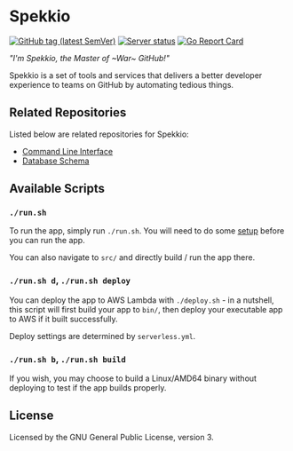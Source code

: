 # Spekkio
[![GitHub tag (latest SemVer)](https://img.shields.io/github/v/tag/spekkio-bot/spekkio?label=latest)](https://github.com/spekkio-bot/spekkio/tags)
[![Server status](https://img.shields.io/website?down_color=red&down_message=offline&label=server&up_message=online&url=https%3A%2F%2Fjunha.netlify.com)](https://5ila6fw37k.execute-api.us-west-1.amazonaws.com/api)
[![Go Report Card](https://goreportcard.com/badge/github.com/spekkio-bot/spekkio)](https://goreportcard.com/report/github.com/spekkio-bot/spekkio)

*"I'm Spekkio, the Master of ~War~ GitHub!"*

Spekkio is a set of tools and services that delivers a better developer experience to teams on GitHub by automating tedious things.

## Related Repositories

Listed below are related repositories for Spekkio:
- [Command Line Interface](https://github.com/spekkio-bot/spekkio-cli)
- [Database Schema](https://github.com/spekkio-bot/spekkio-dbschema)

## Available Scripts

### `./run.sh`

To run the app, simply run `./run.sh`. You will need to do some [setup](https://github.com/spekkio-bot/spekkio/blob/master/src/README.md#first-time-setup) before you can run the app.

You can also navigate to `src/` and directly build / run the app there.

### `./run.sh d`, `./run.sh deploy`

You can deploy the app to AWS Lambda with `./deploy.sh` - in a nutshell, this script will first build your app to `bin/`, then deploy your executable app to AWS if it built successfully.

Deploy settings are determined by `serverless.yml`.

### `./run.sh b`, `./run.sh build`

If you wish, you may choose to build a Linux/AMD64 binary without deploying to test if the app builds properly.

## License

Licensed by the GNU General Public License, version 3.
